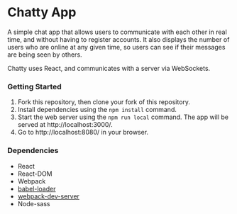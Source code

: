 Chatty App
=====================

A simple chat app that allows users to communicate with each other in real time, and without having to register accounts. It also displays the number of users who are online at any given time, so users can see if their messages are being seen by others.

Chatty uses React, and communicates with a server via WebSockets.


### Getting Started

1. Fork this repository, then clone your fork of this repository.
2. Install dependencies using the `npm install` command.
3. Start the web server using the `npm run local` command. The app will be served at http://localhost:3000/.
4. Go to http://localhost:8080/ in your browser.


### Dependencies

* React
* React-DOM
* Webpack
* [babel-loader](https://github.com/babel/babel-loader)
* [webpack-dev-server](https://github.com/webpack/webpack-dev-server)
* Node-sass

